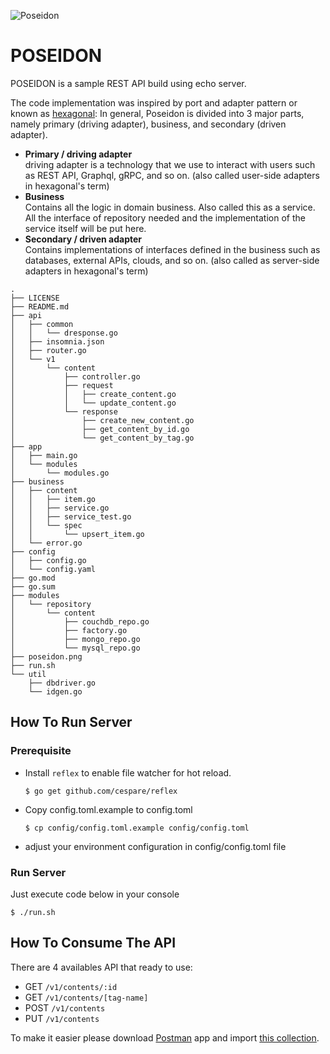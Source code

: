 ![Poseidon](poseidon-logo.png)

# POSEIDON

POSEIDON is a sample REST API build using echo server.

The code implementation was inspired by port and adapter pattern or known as [hexagonal](https://content.octo.com/en/hexagonal-architecture-three-principles-and-an-implementation-example):
In general, Poseidon is divided into 3 major parts, namely primary (driving adapter), business, and secondary (driven adapter).

- **Primary / driving adapter**<br/>driving adapter is a technology that we use to interact with users such as REST API, Graphql, gRPC, and so on. (also called user-side adapters in hexagonal's term)
- **Business**<br/>Contains all the logic in domain business. Also called this as a service. All the interface of repository needed and the implementation of the service itself will be put here.
- **Secondary / driven adapter**<br/>Contains implementations of interfaces defined in the business such as databases, external APIs, clouds, and so on. (also called as server-side adapters in hexagonal's term)

```
.
├── LICENSE
├── README.md
├── api
│   ├── common
│   │   └── dresponse.go
│   ├── insomnia.json
│   ├── router.go
│   └── v1
│       └── content
│           ├── controller.go
│           ├── request
│           │   ├── create_content.go
│           │   └── update_content.go
│           └── response
│               ├── create_new_content.go
│               ├── get_content_by_id.go
│               └── get_content_by_tag.go
├── app
│   ├── main.go
│   └── modules
│       └── modules.go
├── business
│   ├── content
│   │   ├── item.go
│   │   ├── service.go
│   │   ├── service_test.go
│   │   └── spec
│   │       └── upsert_item.go
│   └── error.go
├── config
│   ├── config.go
│   └── config.yaml
├── go.mod
├── go.sum
├── modules
│   └── repository
│       └── content
│           ├── couchdb_repo.go
│           ├── factory.go
│           ├── mongo_repo.go
│           └── mysql_repo.go
├── poseidon.png
├── run.sh
└── util
    ├── dbdriver.go
    └── idgen.go
```

## How To Run Server

### Prerequisite

- Install `reflex` to enable file watcher for hot reload.
  ```console
  $ go get github.com/cespare/reflex
  ```
- Copy config.toml.example to config.toml
  ```console
  $ cp config/config.toml.example config/config.toml
  ```
- adjust your environment configuration in config/config.toml file

### Run Server

Just execute code below in your console

```console
$ ./run.sh
```

## How To Consume The API

There are 4 availables API that ready to use:

- GET `/v1/contents/:id`
- GET `/v1/contents/[tag-name]`
- POST `/v1/contents`
- PUT `/v1/contents`

To make it easier please download [Postman](https://www.postman.com/) app and import [this collection](https://raw.githubusercontent.com/hudabikhoir/poseidon/master/boilerplate-golang-v2.postman_collection.json).
